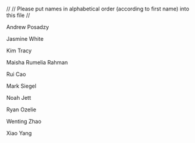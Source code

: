 //
// Please put names in alphabetical order (according to first name) into this file
//

Andrew Posadzy

Jasmine White

Kim Tracy

Maisha Rumelia Rahman

Rui Cao

Mark Siegel

Noah Jett

Ryan Ozelie

Wenting Zhao

Xiao Yang
